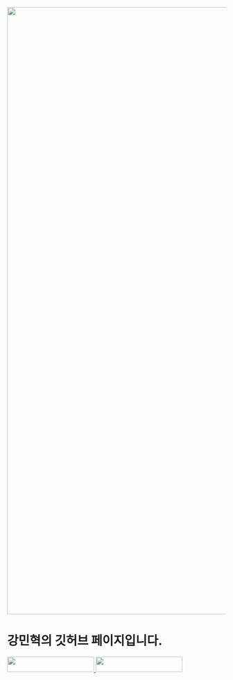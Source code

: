 <img width="1400"  src="https://images.velog.io/post-images/surim014/448f52f0-2b90-11ea-ae1d-05fd035897e4/programming.png">
<h1>
  강민혁의 깃허브 페이지입니다.
</h1>

<a href="https://midproject.vercel.app/index.html">
<img width="200px" height="35px"src="https://img.shields.io/badge/개인 페이지 바로가기-ff00ff?style=flat-square&logo=t&logoColor=white"/>
</a>

<a href="https://myth-gongjae.vercel.app">
<img width="200px" height="35px"src="https://img.shields.io/badge/팀 페이지 바로가기-c2f3d0?style=flat-square&logo=t&logoColor=white"/>
</a>
